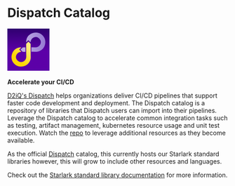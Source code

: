 # Dispatch Catalog

![Image description](/images/dispatch-service-icon--medium.png)

**Accelerate your CI/CD**

[D2iQ's Dispatch](https://d2iq.com/solutions/ksphere/dispatch) helps organizations deliver CI/CD pipelines that support faster code development and deployment. The Dispatch catalog is a repository of libraries that Dispatch users can import into their pipelines.  Leverage the Dispatch catalog to accelerate common integration tasks such as testing, artifact management, kubernetes resource usage and unit test execution. Watch the [repo](https://github.com/mesosphere/dispatch-catalog) to leverage additional resources as they become available.

As the official [Dispatch](https://docs.d2iq.com/ksphere/dispatch/latest/) catalog, this currently hosts our Starlark standard libraries however, this will grow to include other resources and languages.

Check out the [Starlark standard library documentation](./docs/starlark/) for more information.
